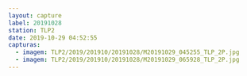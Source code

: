 ```yaml
---
layout: capture
label: 20191028
station: TLP2
date: 2019-10-29 04:52:55
capturas:
  - imagem: TLP2/2019/201910/20191028/M20191029_045255_TLP_2P.jpg
  - imagem: TLP2/2019/201910/20191028/M20191029_065928_TLP_2P.jpg
---
```

